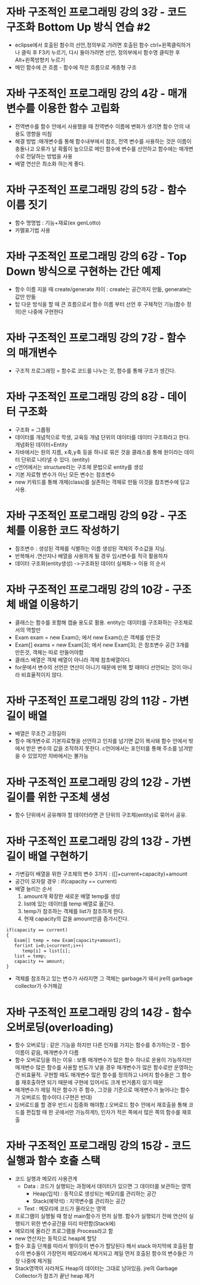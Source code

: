 # 자바 구조적인 프로그래밍 강의 3강 - 코드 구조화 Bottom Up 방식 연습 #2
* eclipse에서 호출된 함수의 선언,정의부로 가려면 호출된 함수 ctrl+왼쪽클릭하거나 클릭 후 F3키 누르기, 다시 돌아가려면 선언, 정의부에서 함수명 클릭한 후 Alt+왼쪽방향키 누르기
* 메인 함수에 큰 흐름 - 함수에 작은 흐름으로 계층형 구조

# 자바 구조적인 프로그래밍 강의 4강 - 매개변수를 이용한 함수 고립화
* 전역변수를 함수 안에서 사용했을 때 전역변수 이름에 변화가 생기면 함수 안의 내용도 영향을 미침
* 해결 방법 :매개변수를 통해 함수내부에서 참조, 전역 변수를 사용하는 것은 이름이 충돌나고 오류가 날 확률이 높으므로 메인 함수에 변수를 선언하고 함수에는 매개변수로 전달하는 방법을 사용
* 배열 연산은 최소화 하는게 좋다.

# 자바 구조적인 프로그래밍 강의 5강 - 함수 이름 짓기
* 함수 명명법 : 기능+재료(ex genLotto)
* 카멜표기법 사용

# 자바 구조적인 프로그래밍 강의 6강 - Top Down 방식으로 구현하는 간단 예제
* 함수 이름 지을 때 create/generate 차이 : create는 공간까지 만듦, generate는 값만 만듦
* 탑 다운 방식을 할 때 큰 흐름으로서 함수 이름 부터 선언 후 구체적인 기능(함수 정의)은 나중에 구현한다

# 자바 구조적인 프로그래밍 강의 7강 - 함수의 매개변수
* 구조적 프로그래밍 = 함수로 코드를 나누는 것, 함수를 통해 구조가 생긴다.

# 자바 구조적인 프로그래밍 강의 8강 - 데이터 구조화
* 구조화 = 그룹핑 
* 데이터를 개념적으로 학생, 교육등 개념 단위의 데이터를 데이터 구조화라고 한다. 개념화된 데이터=Entity
* 자바에서는 원의 지름, x축,y축 등을 하나로 묶은 것을 클래스를 통해 원이라는 데이터 단위로 나타낼 수 있다. (entity)
* c언어에서는 structure라는 구조체 문법으로 entity를 생성
* 기본 자료형 변수가 아닌 모든 변수는 참조변수
* new 키워드를 통해 개체(class)를 실존하는 객체로 만듦 이것을 참조변수에 담고 사용.

# 자바 구조적인 프로그래밍 강의 9강 - 구조체를 이용한 코드 작성하기
* 참조변수 : 생성된 객체를 식별하는 이름 생성된 객체의 주소값을 지님.
* 반복해서 .연산자나 배열을 사용하게 될 경우 임시변수를 적극 활용하자
* 데이터 구조화(entity생성) ->구조화된 데이터 실체화-> 이용  의 순서

# 자바 구조적인 프로그래밍 강의 10강 - 구조체 배열 이용하기
* 클래스는 함수를 포함해 캡슐 용도로 활용.   entity는 데이터를 구조화하는 구조체로서의 역할만
* Exam exam = new Exam();      에서 new Exam();은 객체를 만든것
* Exam[] exams = new Exam[3];      에서 new Exam[3]; 은 참조변수 공간 3개를 만든것, 객체는 따로 만들어야함
* 클래스 배열은 객체 배열이 아니라 객체 참초배열이다.
* for문에서 변수의 선언은 연산이 아니기 때문에 반복 할 때마다 선언되는 것이 아니라 비효율적이지 않다.

# 자바 구조적인 프로그래밍 강의 11강 - 가변 길이 배열
* 배열은 무조건 고정길이
* 함수 매개변수로 기본자료형을 선언하고 인자를 넘기면 값이 복사돼 함수 안에서 밖에서 받은 변수의 값을 조작하지 못한다. c언어에서는 포인터를 통해 주소를 넘겨받을 수 있었지만 자바에서는 불가능

# 자바 구조적인 프로그래밍 강의 12강 - 가변 길이를 위한 구조체 생성
* 함수 단위에서 공유해야 할 데이터라면 큰 단위의 구조체(entity)로 묶어서 공유.

# 자바 구조적인 프로그래밍 강의 13강 - 가변 길이 배열 구현하기
* 가변길이 배열을 위한 구조체의 변수 3가지 : ([]+current+capacity)+amount
* 공간이 모자랄 경우 : if(capacity == current)
* 배열 늘리는 순서
   1. amount개 확장한 새로운 배열 temp를 생성
   2. list에 있는 데이터를 temp 배열로 옮긴다.
   3. temp가 참조하는 객체를 list가 참조하게 한다.
   4. 현재 capacity의 값을 amount만큼 증가시킨다.
```
if(capacity == current)
{
   Exam[] temp = new Exam[capacity+amount];
   for(int i=0;i<current;i++)
      temp[i] = list[i];
   list = temp;
   capacity += amount;
}
```  
* 객체를 참조하고 있는 변수가 사라지면 그 객체는 garbage가 돼서 jre의 garbage collector가 수거해감

# 자바 구조적인 프로그래밍 강의 14강 - 함수 오버로딩(overloading)
* 함수 오버로딩 : 같은 기능을 하지만 다른 인자를 가지는 함수를 추가하는것 - 함수 이름이 같음, 매개변수가 다름
* 함수 오버로딩을 하는 이유 : 보통 매개변수가 많은 함수 하나로 운용이 가능하지만 매개변수 많은 함수를 사용할 빈도가 낮을 경우 매개변수가 많은 함수로만 운영하는건 비효율적. 구현할 때도 매개변수 많은 함수를 정의하고 나머지 함수들은 그 함수를 재호출하면 되기 때문에 구현에 있어서도 크게 번거롭지 않기 때문
* 매개변수가 제일 적은 함수가 주 함수, 그것을 기준으로 매개변수가 늘어나는 함수가 오버로드 함수이다.(구현은 반대)
* 오버로드를 할 경우 반드시 집중화 해야함.( 오버로드 함수 안에서 재호출을 통해 코드를 편집할 때 한 곳에서만 가능하게!), 인자가 적은 쪽에서 많은 쪽의 함수를 재호출

# 자바 구조적인 프로그래밍 강의 15강 - 코드 실행과 함수 호출 스택
* 코드 실행과 메모리 사용관계
   * Data : 코드가 실행되는 과정에서 데이터가 있으면 그 데이터를 보관하는 영역
      * Heap(입석) : 동적으로 생성되는 메모리를 관리하는 공간
      * Stack(예약석) : 지역변수를 관리하는 공간
   * Text : 메모리에 코드가 올라오는 영역
* 프로그램이 실행될 때 항상 main함수가 먼저 실행. 함수가 실행되기 전에 연산이 실행되기 위한 변수공간을 미리 마련함(Stack에)
* 메모리에 올라간 프로그램을 Process라고 함
* new 연산자는 동적으로 heap에 할당
* 함수 호출 단계를 따라서 쌓이듯이 변수가 할당된다 해서 stack 마지막에 호출된 함수의 변수들이 가장먼저 메모리에서 제거되고 제일 먼저 호출된 함수의 변수들은 가장 나중에 제거됨
* Stack영역이 사라져도 Heap의 데이터는 그대로 남아있음. jre의 Garbage Collector가 참조가 끝난 heap 제거
  

